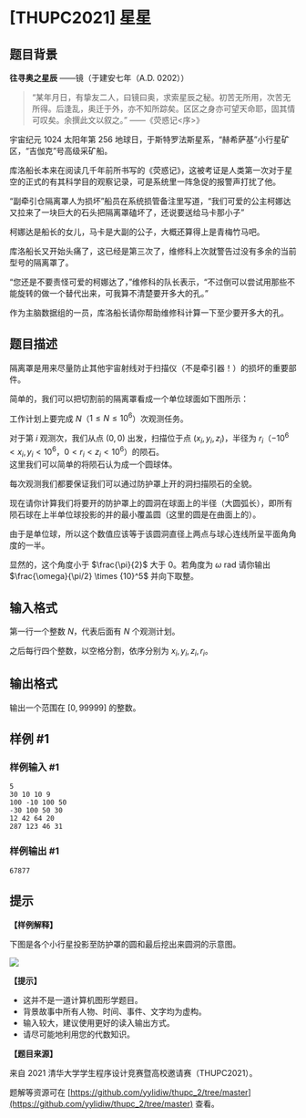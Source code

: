 # [THUPC2021] 星星

## 题目背景

**往寻奥之星辰** ——镜（于建安七年（A.D. 0202））

> “某年月日，有挚友二人，曰镜曰奥，求索星辰之秘。初苦无所用，次苦无所得。后逢乱，奥迁于外，亦不知所踪矣。区区之身亦可望天命耶，固其情可叹矣。余撰此文以叙之。”
> ——《荧惑记<序>》

宇宙纪元 1024 太阳年第 256 地球日，于斯特罗法斯星系，“赫希萨基”小行星矿区，“吉伽克”号高级采矿船。

库洛船长本来在阅读几千年前所书写的《荧惑记》，这被考证是人类第一次对于星空的正式的有其科学目的观察记录，可是系统里一阵急促的报警声打扰了他。

“副牵引仓隔离罩人为损坏”船员在系统损管备注里写道，“我们可爱的公主柯娜达又拉来了一块巨大的石头把隔离罩磕坏了，还说要送给马卡那小子”

柯娜达是船长的女儿，马卡是大副的公子，大概还算得上是青梅竹马吧。

库洛船长又开始头痛了，这已经是第三次了，维修科上次就警告过没有多余的当前型号的隔离罩了。

“您还是不要责怪可爱的柯娜达了，”维修科的队长表示，“不过倒可以尝试用那些不能旋转的做一个替代出来，可我算不清楚要开多大的孔。”

作为主脑数据组的一员，库洛船长请你帮助维修科计算一下至少要开多大的孔。

## 题目描述

隔离罩是用来尽量防止其他宇宙射线对于扫描仪（不是牵引器！）的损坏的重要部件。

简单的，我们可以把切割前的隔离罩看成一个单位球面如下图所示：

工作计划上要完成 $N$（$1 \le N \le {10}^6$）次观测任务。

对于第 $i$ 观测次，我们从点 $(0,0)$ 出发，扫描位于点 $(x_i,y_i,z_i)$，半径为 $r_i$（$-{10}^6 < x_i,y_i < {10}^6$，$0 < r_i < z_i < {10}^6$）的陨石。  
这里我们可以简单的将陨石认为成一个圆球体。

每次观测我们都要保证我们可以通过防护罩上开的洞扫描陨石的全貌。

现在请你计算我们将要开的防护罩上的圆洞在球面上的半径（大圆弧长），即所有陨石球在上半单位球投影的并的最小覆盖圆（这里的圆是在曲面上的）。

由于是单位球，所以这个数值应该等于该圆洞直径上两点与球心连线所呈平面角角度的一半。

显然的，这个角度小于 $\frac{\pi}{2}$ 大于 $0$。若角度为 $\omega$ rad 请你输出 $\frac{\omega}{\pi/2} \times {10}^5$ 并向下取整。

## 输入格式

第一行一个整数 $N$，代表后面有 $N$ 个观测计划。

之后每行四个整数，以空格分割，依序分别为 $x_i,y_i,z_i,r_i$。

## 输出格式

输出一个范围在 $[0, 99999]$ 的整数。

## 样例 #1

### 样例输入 #1
```
5
30 10 10 9
100 -10 100 50
-30 100 50 30
12 42 64 20
287 123 46 31
```

### 样例输出 #1

```
67877
```

## 提示

**【样例解释】**

下图是各个小行星投影至防护罩的圆和最后挖出来圆洞的示意图。

![](https://cdn.luogu.com.cn/upload/image_hosting/tdi9z9kx.png)

**【提示】**

- 这并不是一道计算机图形学题目。
- 背景故事中所有人物、时间、事件、文字均为虚构。
- 输入较大，建议使用更好的读入输出方式。
- 请尽可能地利用您的代数知识。

**【题目来源】**

来自 2021 清华大学学生程序设计竞赛暨高校邀请赛（THUPC2021）。

题解等资源可在 [https://github.com/yylidiw/thupc_2/tree/master](https://github.com/yylidiw/thupc_2/tree/master) 查看。
